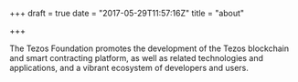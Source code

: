 +++
draft = true
date = "2017-05-29T11:57:16Z"
title = "about"

+++
The Tezos Foundation promotes the development of the Tezos blockchain and smart contracting platform, as well as related technologies and applications, and a vibrant ecosystem of developers and users.
